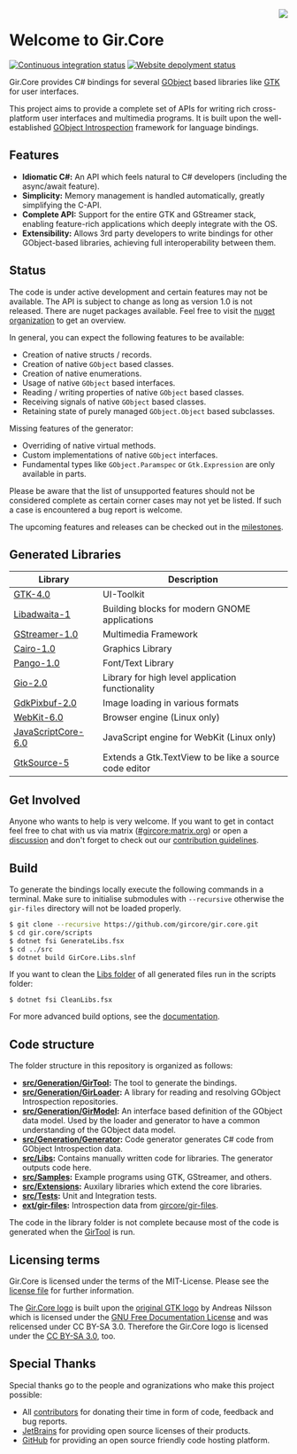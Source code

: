<img src="https://raw.githubusercontent.com/gircore/gir.core/main/img/logo.svg" align="right" />

# Welcome to Gir.Core

[![Continuous integration status](https://github.com/GirCore/gir.core/actions/workflows/ci.yml/badge.svg?branch=main)](https://github.com/gircore/gir.core/actions)
[![Website depolyment status](https://github.com/GirCore/gircore.github.io/actions/workflows/deploy.yml/badge.svg?branch=develop)](https://github.com/gircore/gircore.github.io/actions)

Gir.Core provides C# bindings for several [GObject] based libraries like [GTK] for user interfaces.

This project aims to provide a complete set of APIs for writing rich cross-platform user interfaces and multimedia programs. It is built upon the well-established [GObject Introspection][gi] framework for language bindings.

## Features
* **Idiomatic C#:** An API which feels natural to C# developers (including the async/await feature).
* **Simplicity:** Memory management is handled automatically, greatly simplifying the C-API.
* **Complete API:** Support for the entire GTK and GStreamer stack, enabling feature-rich applications which deeply integrate with the OS.
* **Extensibility:** Allows 3rd party developers to write bindings for other GObject-based libraries, achieving full interoperability between them.

## Status
The code is under active development and certain features may not be available. The API is subject to change as long as version 1.0 is not released. There are nuget packages available. Feel free to visit the [nuget organization][GirCoreNuget] to get an overview.

In general, you can expect the following features to be available:
- Creation of native structs / records.
- Creation of native `GObject` based classes.
- Creation of native enumerations.
- Usage of native `GObject` based interfaces.
- Reading / writing properties of native `GObject` based classes.
- Receiving signals of native `GObject` based classes.
- Retaining state of purely managed `GObject.Object` based subclasses.

Missing features of the generator:
- Overriding of native virtual methods.
- Custom implementations of native `GObject` interfaces.
- Fundamental types like `GObject.Paramspec` or `Gtk.Expression` are only available in parts.

Please be aware that the list of unsupported features should not be considered complete as certain corner cases may not yet be listed. If such a case is encountered a bug report is welcome.

The upcoming features and releases can be checked out in the [milestones](https://github.com/gircore/gir.core/milestones).

## Generated Libraries

| Library                                   | Description                                            |
|-------------------------------------------|--------------------------------------------------------|
| [GTK-4.0][Gtk4Nuget]                      | UI-Toolkit                                             |
| [Libadwaita-1][LibadwaitaNuget]           | Building blocks for modern GNOME applications          |
| [GStreamer-1.0][GstNuget]                 | Multimedia Framework                                   |
| [Cairo-1.0][CairoNuget]                   | Graphics Library                                       |
| [Pango-1.0][PangoNuget]                   | Font/Text Library                                      |
| [Gio-2.0][GioNuget]                       | Library for high level application functionality       |
| [GdkPixbuf-2.0][GdkPixbufNuget]           | Image loading in various formats                       |
| [WebKit-6.0][WebKitNuget]                 | Browser engine (Linux only)                            |
| [JavaScriptCore-6.0][JavaScriptCoreNuget] | JavaScript engine for WebKit (Linux only)              |
| [GtkSource-5][GtkSourceNuget]             | Extends a Gtk.TextView to be like a source code editor |


## Get Involved
Anyone who wants to help is very welcome. If you want to get in contact feel free to chat with us via matrix ([#gircore:matrix.org](https://matrix.to/#/#gircore:matrix.org?via=matrix.org)) or open a [discussion](https://github.com/gircore/gir.core/discussions) and don't forget to check out our [contribution guidelines](docs/docs/contributing.md).

## Build
To generate the bindings locally execute the following commands in a terminal. Make sure to initialise submodules with `--recursive` otherwise the `gir-files` directory will not be loaded properly.

```sh
$ git clone --recursive https://github.com/gircore/gir.core.git
$ cd gir.core/scripts
$ dotnet fsi GenerateLibs.fsx
$ cd ../src
$ dotnet build GirCore.Libs.slnf
```

If you want to clean the [Libs folder](src/Libs) of all generated files run in the scripts folder:

    $ dotnet fsi CleanLibs.fsx

For more advanced build options, see the [documentation](docs/docs/build.md).

## Code structure
The folder structure in this repository is organized as follows:
* **[src/Generation/GirTool](src/Generation/GirTool):** The tool to generate the bindings.
* **[src/Generation/GirLoader](src/Generation/GirLoader):** A library for reading and resolving GObject Introspection repositories.
* **[src/Generation/GirModel](src/Generation/GirModel):** An interface based definition of the GObject data model. Used by the loader and generator to have a common understanding of the GObject data model.
* **[src/Generation/Generator](src/Generation/Generator):** Code generator generates C# code from GObject Introspection data.
* **[src/Libs](src/Libs):** Contains manually written code for libraries. The generator outputs code here.
* **[src/Samples](src/Samples):** Example programs using GTK, GStreamer, and others.
* **[src/Extensions](src/Extensions):** Auxilary libraries which extend the core libraries.
* **[src/Tests](src/Tests):** Unit and Integration tests.
* **[ext/gir-files](https://github.com/gircore/gir-files):** Introspection data from [gircore/gir-files](https://github.com/gircore/gir-files).

The code in the library folder is not complete because most of the code is generated when the [GirTool](src/Generation/GirTool) is run.

[gi]: https://gi.readthedocs.io/
[gstreamer]: https://gstreamer.freedesktop.org/
[GIO]: https://developer.gnome.org/gio/stable/
[GObject]: https://developer.gnome.org/gobject/stable/
[GTK]: https://gtk.org/
[libhandy]: https://source.puri.sm/Librem5/libhandy/
[WebKitGTK]: https://webkitgtk.org/
[JavaScriptCore]: https://webkitgtk.org/reference/jsc-glib/stable/index.html
[dbus]: https://www.freedesktop.org/wiki/Software/dbus/
[libchamplain]: https://wiki.gnome.org/Projects/libchamplain/
[GtkSharp]: https://github.com/GtkSharp/GtkSharp/
[GdkPixbuf]: https://gitlab.gnome.org/GNOME/gdk-pixbuf/
[GirCoreNuget]: https://www.nuget.org/profiles/GirCore/
[Gtk4Nuget]: https://www.nuget.org/packages/GirCore.Gtk-4.0/
[GstNuget]: https://www.nuget.org/packages/GirCore.Gst-1.0/
[CairoNuget]: https://www.nuget.org/packages/GirCore.Cairo-1.0/
[PangoNuget]: https://www.nuget.org/packages/GirCore.Pango-1.0/
[GioNuget]: https://www.nuget.org/packages/GirCore.Gio-2.0/
[GdkPixbufNuget]: https://www.nuget.org/packages/GirCore.GdkPixbuf-2.0/
[LibadwaitaNuget]: https://www.nuget.org/packages/GirCore.Adw-1/
[WebKitNuget]: https://www.nuget.org/packages/GirCore.WebKit-6.0/
[JavaScriptCoreNuget]: https://www.nuget.org/packages/GirCore.JavaScriptCore-6.0/
[GtkSourceNuget]: https://www.nuget.org/packages/GirCore.GtkSource-5/

## Licensing terms
Gir.Core is licensed under the terms of the MIT-License. Please see the [license file](license.txt) for further information.

The [Gir.Core logo](img/logo.svg) is built upon the [original GTK logo](https://wiki.gnome.org/Projects/GTK/Logo) by Andreas Nilsson which is licensed under the [GNU Free Documentation License](https://www.gnu.org/licenses/fdl-1.3.txt) and was relicensed under CC BY-SA 3.0. Therefore the Gir.Core logo is licensed under the [CC BY-SA 3.0](https://creativecommons.org/licenses/by-sa/3.0/deed.en), too.

## Special Thanks
Special thanks go to the people and ogranizations who make this project possible:
- All [contributors](https://github.com/gircore/gir.core/graphs/contributors) for donating their time in form of code, feedback and bug reports.
- [JetBrains](https://www.jetbrains.com/) for providing open source licenses of their products.
- [GitHub](https://github.com) for providing an open source friendly code hosting platform.
